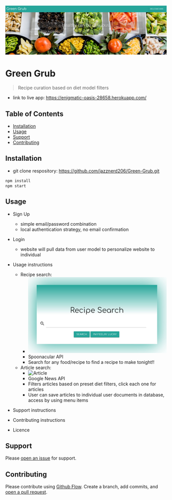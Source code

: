 ![Header](Header.JPG)

# Green Grub

> Recipe curation based on diet model filters

- link to live app: https://enigmatic-oasis-28658.herokuapp.com/

## Table of Contents

- [Installation](#installation)
- [Usage](#usage)
- [Support](#support)
- [Contributing](#contributing)

## Installation

- git clone respository: https://github.com/jazznerd206/Green-Grub.git

```
npm install
npm start
```

## Usage

- Sign Up
  - simple email/password combination
  - local authentication strategy, no email confirmation
- Login
  - website will pull data from user model to personalize website to individual

- Usage instructions
  - Recipe search:
    - ![Recipe](Recipe.JPG)
    - Spoonacular API
    - Search for any food/recipe to find a recipe to make tonight!!
  - Article search:
    -  ![Article](Article.JPG)
    - Google News API
    - Filters articles based on preset diet filters, click each one for articles
    - User can save articles to individual user documents in database, access by using menu items

- Support instructions
- Contributing instructions
- Licence

## Support

Please [open an issue](https://github.com/jazznerd206/Green-Grub/issues/new) for support.

## Contributing

Please contribute using [Github Flow](https://guides.github.com/introduction/flow/). Create a branch, add commits, and [open a pull request](https://github.com/jazznerd206/Green-Grub/compare/).
